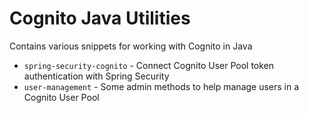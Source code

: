 # Cognito Java Utilities

Contains various snippets for working with Cognito in Java

- `spring-security-cognito` - Connect Cognito User Pool token authentication with Spring Security
- `user-management` - Some admin methods to help manage users in a Cognito User Pool